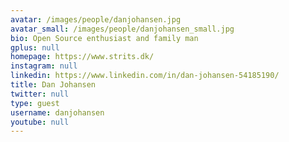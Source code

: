 ```yaml
---
avatar: /images/people/danjohansen.jpg
avatar_small: /images/people/danjohansen_small.jpg
bio: Open Source enthusiast and family man
gplus: null
homepage: https://www.strits.dk/
instagram: null
linkedin: https://www.linkedin.com/in/dan-johansen-54185190/
title: Dan Johansen
twitter: null
type: guest
username: danjohansen
youtube: null
---
```

